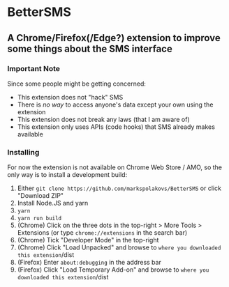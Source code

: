# BetterSMS

## A Chrome/Firefox(/Edge?) extension to improve some things about the SMS interface

### Important Note

Since some people might be getting concerned:

 * This extension does not "hack" SMS
 * There is *no way* to access anyone's data except your own using the extension
 * This extension does not break any laws (that I am aware of)
 * This extension only uses APIs (code hooks) that SMS already makes available

### Installing

For now the extension is not available on Chrome Web Store / AMO, so the only way is to install a development build:

1. Either `git clone https://github.com/markspolakovs/BetterSMS` or click "Download ZIP"
2. Install Node.JS and yarn
3. `yarn`
4. `yarn run build`
5. (Chrome) Click on the three dots in the top-right > More Tools > Extensions (or type `chrome://extensions` in the search bar)
6. (Chrome) Tick "Developer Mode" in the top-right
7. (Chrome) Click "Load Unpacked" and browse to `where you downloaded this extension`/dist
8. (Firefox) Enter `about:debugging` in the address bar
9. (Firefox) Click "Load Temporary Add-on"  and browse to `where you downloaded this extension`/dist
